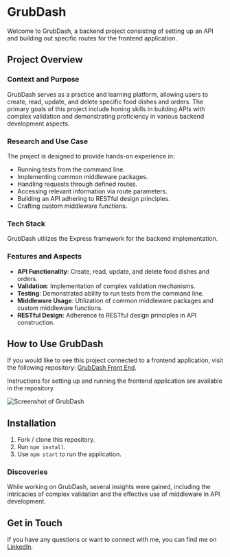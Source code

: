 # GrubDash

Welcome to GrubDash, a backend project consisting of setting up an API and building out specific routes for the frontend application. 

## Project Overview

### Context and Purpose


GrubDash serves as a practice and learning platform, allowing users to create, read, update, and delete specific food dishes and orders. The primary goals of this project include honing skills in building APIs with complex validation and demonstrating proficiency in various backend development aspects.

### Research and Use Case

The project is designed to provide hands-on experience in:
- Running tests from the command line.
- Implementing common middleware packages.
- Handling requests through defined routes.
- Accessing relevant information via route parameters.
- Building an API adhering to RESTful design principles.
- Crafting custom middleware functions.

### Tech Stack
GrubDash utilizes the Express framework for the backend implementation.

### Features and Aspects
- **API Functionality**: Create, read, update, and delete food dishes and orders.
- **Validation**: Implementation of complex validation mechanisms.
- **Testing**: Demonstrated ability to run tests from the command line.
- **Middleware Usage**: Utilization of common middleware packages and custom middleware functions.
- **RESTful Design**: Adherence to RESTful design principles in API construction.

## How to Use GrubDash

If you would like to see this project connected to a frontend application, visit the following repository: [GrubDash Front End](https://github.com/Thinkful-Ed/starter-grub-dash-front-end).

Instructions for setting up and running the frontend application are available in the repository.

![Screenshot of GrubDash](https://res.cloudinary.com/strive/image/upload/w_1000,h_1000,c_limit/1fc7f916e2146e659f7934a73b103e25-home.png)

## Installation
1. Fork / clone this repository.
2. Run `npm install`.
3. Use `npm start` to run the application.

### Discoveries


While working on GrubDash, several insights were gained, including the intricacies of complex validation and the effective use of middleware in API development.


## Get in Touch
If you have any questions or want to connect with me, you can find me on [LinkedIn](https://www.linkedin.com/in/vanesssagarcia/).